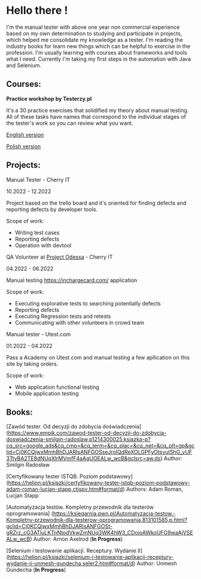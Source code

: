 # Hello there !

I'm the manual tester with above one year non commercial experience based on my own determination to studying and participate in projects, which helped me consolidate my knowledge as a tester.
I'm reading the industry books for learn new things which can be helpful to exercise in the profession.
I'm usually learning with courses about frameworks and tools what I need.
Currently I'm taking my first steps in the automation with Java and Selenium.


## Courses:

**Practice workshop by Testerzy.pl**

It's a 30 practice exercises that solidified my theory about manual testing.
All of these tasks have names that correspond to the individual stages of the tester's work so you can review what you want.

[English version](https://github.com/Kurzydlak/Practice-Workshop-ENG)

[Polish version](https://github.com/Kurzydlak/Praktyka-testowania---zadania)


## Projects:

Manual Tester - Cherry IT

10.2022 - 12.2022

Project based on the trello board and it's oriented for finding defects and reporting defects by developer tools.

Scope of work:

- Writing test cases
- Reporting defects
- Operation with devtool

QA Volunteer at [Project Odessa](http://cherry-it.pl/archiwum-projektu-odessa/) - Cherry IT

04.2022 - 06.2022

Manual testing https://inchargecard.com/ application

Scope of work:

- Executing explorative tests to searching potentially defects
- Reporting defects
- Executing Regression tests and retests
- Communicating with other volunteers in crowd team

Manual tester - Utest.com

01.2022 - 04.2022

Pass a Academy on Utest.com and manual testing a few apllication on this site by taking orders.

Scope of work:

- Web application functional testing
- Mobile application testing

## Books:

[Zawód tester. Od decyzji do zdobycia doświadczenia] (https://www.empik.com/zawod-tester-od-decyzji-do-zdobycia-doswiadczenia-smilgin-radoslaw,p1214300025,ksiazka-p?cq_src=google_ads&cq_cmp=&cq_term=&cq_plac=&cq_net=&cq_plt=gp&gclid=Cj0KCQjwxMmhBhDJARIsANFGOSseJrolQdReXOLGPFyOtsvuIShG_vUF3TtyBA2TE8dNUqXlrMVmfF4aAgUOEALw_wcB&gclsrc=aw.ds) Author: Smilgin Radosław 

[Certyfikowany tester ISTQB. Poziom podstawowy] (https://helion.pl/ksiazki/certyfikowany-tester-istqb-poziom-podstawowy-adam-roman-lucjan-stapp,ctispv.htm#format/d) Authors: Adam Roman, Lucjan Stapp

[Automatyzacja testów. Kompletny przewodnik dla testerów oprogramowania] (https://ksiegarnia.pwn.pl/Automatyzacja-testow.-Kompletny-przewodnik-dla-testerow-oprogramowania,813101585,p.html?gclid=Cj0KCQjwxMmhBhDJARIsANFGOSt-gRZrz_cG3ATluLKTnNtodVkwZmNUq3WK4hW3_CDoioAWkoUFG9waAjVSEALw_wcB) Author: Arnon Axelrod (**In Progress**)

[Selenium i testowanie aplikacji. Receptury. Wydanie II] (https://helion.pl/ksiazki/selenium-i-testowanie-aplikacji-receptury-wydanie-ii-unmesh-gundecha,seler2.htm#format/d) Author: Unmesh Gundecha (**In Progress**)

